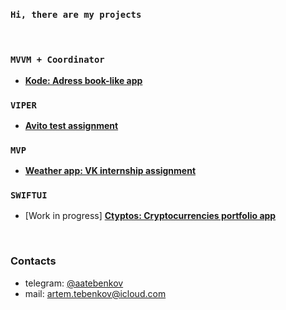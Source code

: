 ### `Hi, there are my projects` 
<br/>

### `MVVM + Coordinator`
- **<a href="https://github.com/hosaruzu/kodeapp">Kode: Adress book-like app</a>**
### `VIPER`
- **<a href="https://github.com/hosaruzu/viper-assignment">Avito test assignment</a>**
### `MVP`
- **<a href="https://github.com/hosaruzu/vk-internship-assignment">Weather app: VK internship assignment</a>**
### `SWIFTUI`

- [Work in progress] **<a href="https://github.com/hosaruzu/cryptos">Ctyptos: Cryptocurrencies portfolio app</a>**
<br/>

### Contacts
- telegram: <a href="https://t.me/aatebenkov">@aatebenkov</a>
- mail: artem.tebenkov@icloud.com
